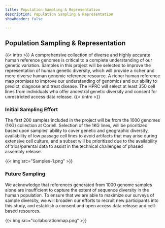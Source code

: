 ```yaml
---
title: Population Sampling & Representation
description: Population Sampling & Representation
showHeader: false

---
```


## Population Sampling & Representation

{{< intro >}}
A comprehensive collection of diverse and highly accurate human reference genomes is critical to a complete understanding of our genetic variation. Samples in this project will be selected to improve the representation of human genetic diversity, which will provide a richer and more diverse human genomic reference resource. A richer human reference map promises to improve our understanding of genomics and our ability to predict, diagnose and treat disease. The HPRC will select at least 350 cell lines from individuals who offer ancestral genetic diversity and consent for unrestricted access data release.
{{< /intro >}}

### Initial Sampling Effort

The first 200 samples included in the project will be from the 1000 genomes (1KG) collection at Coriell. Selection of the 1KG lines, will be prioritized based upon samples’ ability to cover genetic and geographic diversity, availability of low passage cell lines to avoid artifacts that may arise during extensive cell culture, and a subset will be prioritized due to the availability of trios/parental data to assist in the technical challenges of phased assembly release.

{{< img src="Samples-1.png" >}}

### Future Sampling

We acknowledge that references generated from 1000 genome samples alone are insufficient to capture the extent of sequence diversity in the human population. To ensure that we are able to maximize our surveys of sample diversity, we will broaden our efforts to recruit new participants into this study, and establish a consent and open access data release and cell-based resources.

{{< img src="collaborationmap.png" >}}
